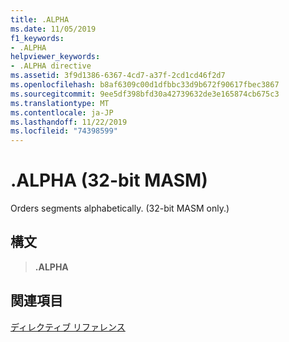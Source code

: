 ```yaml
---
title: .ALPHA
ms.date: 11/05/2019
f1_keywords:
- .ALPHA
helpviewer_keywords:
- .ALPHA directive
ms.assetid: 3f9d1386-6367-4cd7-a37f-2cd1cd46f2d7
ms.openlocfilehash: b8af6309c00d1dfbbc33d9b672f90617fbec3867
ms.sourcegitcommit: 9ee5df398bfd30a42739632de3e165874cb675c3
ms.translationtype: MT
ms.contentlocale: ja-JP
ms.lasthandoff: 11/22/2019
ms.locfileid: "74398599"
---
```

# <a name="alpha-32-bit-masm"></a>.ALPHA (32-bit MASM)

Orders segments alphabetically. (32-bit MASM only.)

## <a name="syntax"></a>構文

> **.ALPHA**

## <a name="see-also"></a>関連項目

[ディレクティブ リファレンス](../../assembler/masm/directives-reference.md)
